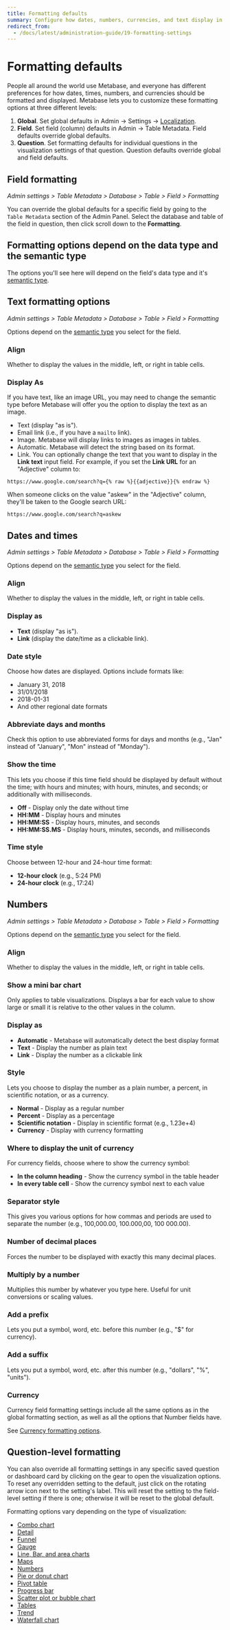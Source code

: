 ```yaml
---
title: Formatting defaults
summary: Configure how dates, numbers, currencies, and text display in Metabase at global, field, and question levels.
redirect_from:
  - /docs/latest/administration-guide/19-formatting-settings
---
```


# Formatting defaults

People all around the world use Metabase, and everyone has different preferences for how dates, times, numbers, and currencies should be formatted and displayed. Metabase lets you to customize these formatting options at three different levels:

1. **Global**. Set global defaults in Admin -> Settings -> [Localization](../configuring-metabase/localization.md).
2. **Field**. Set field (column) defaults in Admin -> Table Metadata. Field defaults override global defaults.
3. **Question**. Set formatting defaults for individual questions in the visualization settings of that question. Question defaults override global and field defaults.

## Field formatting

_Admin settings > Table Metadata > Database > Table > Field > Formatting_

You can override the global defaults for a specific field by going to the `Table Metadata` section of the Admin Panel. Select the database and table of the field in question, then click scroll down to the **Formatting**.

## Formatting options depend on the data type and the semantic type

The options you'll see here will depend on the field's data type and it's [semantic type](./semantic-types.md). 

## Text formatting options

_Admin settings > Table Metadata > Database > Table > Field > Formatting_

Options depend on the [semantic type](./semantic-types.md) you select for the field.

### Align

Whether to display the values in the middle, left, or right in table cells. 

### Display As

If you have text, like an image URL, you may need to change the semantic type before Metabase will offer you the option to display the text as an image.  

- Text (display "as is").
- Email link (i.e., if you have a `mailto` link).
- Image. Metabase will display links to images as images in tables.
- Automatic. Metabase will detect the string based on its format.
- Link. You can optionally change the text that you want to display in the **Link text** input field. For example, if you set the **Link URL** for an "Adjective" column to:

```
https://www.google.com/search?q={% raw %}{{adjective}}{% endraw %}
```

When someone clicks on the value "askew" in the "Adjective" column, they'll be taken to the Google search URL:

```
https://www.google.com/search?q=askew
```

## Dates and times

_Admin settings > Table Metadata > Database > Table > Field > Formatting_

Options depend on the [semantic type](./semantic-types.md) you select for the field.

### Align

Whether to display the values in the middle, left, or right in table cells.

### Display as

- **Text** (display "as is").
- **Link** (display the date/time as a clickable link).

### Date style

Choose how dates are displayed. Options include formats like:

- January 31, 2018
- 31/01/2018
- 2018-01-31
- And other regional date formats

### Abbreviate days and months

Check this option to use abbreviated forms for days and months (e.g., "Jan" instead of "January", "Mon" instead of "Monday").

### Show the time

This lets you choose if this time field should be displayed by default without the time; with hours and minutes; with hours, minutes, and seconds; or additionally with milliseconds.

- **Off** - Display only the date without time
- **HH:MM** - Display hours and minutes
- **HH:MM:SS** - Display hours, minutes, and seconds  
- **HH:MM:SS.MS** - Display hours, minutes, seconds, and milliseconds

### Time style

Choose between 12-hour and 24-hour time format:

- **12-hour clock** (e.g., 5:24 PM)
- **24-hour clock** (e.g., 17:24)

## Numbers

_Admin settings > Table Metadata > Database > Table > Field > Formatting_

Options depend on the [semantic type](./semantic-types.md) you select for the field.

### Align

Whether to display the values in the middle, left, or right in table cells.

### Show a mini bar chart

Only applies to table visualizations. Displays a bar for each value to show large or small it is relative to the other values in the column.

### Display as

- **Automatic** - Metabase will automatically detect the best display format
- **Text** - Display the number as plain text
- **Link** - Display the number as a clickable link

### Style

Lets you choose to display the number as a plain number, a percent, in scientific notation, or as a currency.

- **Normal** - Display as a regular number
- **Percent** - Display as a percentage 
- **Scientific notation** - Display in scientific format (e.g., 1.23e+4)
- **Currency** - Display with currency formatting

### Where to display the unit of currency

For currency fields, choose where to show the currency symbol:

- **In the column heading** - Show the currency symbol in the table header
- **In every table cell** - Show the currency symbol next to each value

### Separator style

This gives you various options for how commas and periods are used to separate the number (e.g., 100,000.00, 100.000,00, 100 000.00).

### Number of decimal places

Forces the number to be displayed with exactly this many decimal places.

### Multiply by a number

Multiplies this number by whatever you type here. Useful for unit conversions or scaling values.

### Add a prefix

Lets you put a symbol, word, etc. before this number (e.g., "$" for currency).

### Add a suffix

Lets you put a symbol, word, etc. after this number (e.g., "dollars", "%", "units").

### Currency

Currency field formatting settings include all the same options as in the global formatting section, as well as all the options that Number fields have.

See [Currency formatting options](../questions/visualizations/table.md#currency-formatting-options).

## Question-level formatting

You can also override all formatting settings in any specific saved question or dashboard card by clicking on the gear to open the visualization options. To reset any overridden setting to the default, just click on the rotating arrow icon next to the setting's label. This will reset the setting to the field-level setting if there is one; otherwise it will be reset to the global default.

Formatting options vary depending on the type of visualization:

- [Combo chart](../questions/visualizations/combo-chart.md)
- [Detail](../questions/visualizations/detail.md)
- [Funnel](../questions/visualizations/funnel.md)
- [Gauge](../questions/visualizations/gauge.md)
- [Line, Bar, and area charts](../questions/visualizations/line-bar-and-area-charts.md)
- [Maps](../questions/visualizations/map.md)
- [Numbers](../questions/visualizations/numbers.md)
- [Pie or donut chart](../questions/visualizations/pie-or-donut-chart.md)
- [Pivot table](../questions/visualizations/pivot-table.md)
- [Progress bar](../questions/visualizations/progress-bar.md)
- [Scatter plot or bubble chart](../questions/visualizations/scatterplot-or-bubble-chart.md)
- [Tables](../questions/visualizations/table.md)
- [Trend](../questions/visualizations/trend.md)
- [Waterfall chart](../questions/visualizations/waterfall-chart.md)
